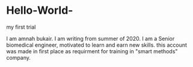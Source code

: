 # Hello-World-
my first trial 

I am amnah bukair. I am writing from summer of 2020. I am a Senior biomedical engineer, motivated to learn and earn new skills. this account was made in first place as requirment for training in "smart methods" company.
